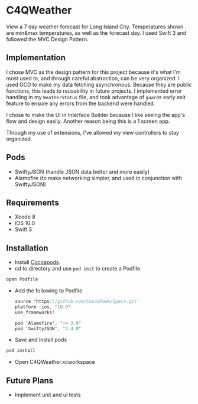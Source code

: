# C4QWeather
View a 7 day weather forecast for Long Island City. Temperatures shown are min&max temperatures, as well as the forecast day. I used Swift 3 and followed the MVC Design Pattern.

## Implementation
I chose MVC as the design pattern for this project because it's what I'm most used to, and through careful abstraction, can be very organized. I used GCD to make my data fetching asynchronous. Because they are public functions, this leads to reusability in future projects. I implemented error handling in my `WeatherStatus` file, and took advantage of `guard`s early exit feature to ensure any errors from the backend were handled.

I chose to make the UI in Interface Builder because I like seeing the app's flow and design easily. Another reason being this is a 1 screen app. 

Through my use of extensions, I've allowed my view controllers to stay organized.

## Pods
- SwiftyJSON (handle JSON data better and more easily)
- Alamofire (to make networking simpler, and used in conjunction with SwiftyJSON)

## Requirements
- Xcode 8
- iOS 10.0
- Swift 3

## Installation
- Install [Cocoapods](http://guides.cocoapods.org/using/getting-started.html#installation).
- cd to directory and use `pod init` to create a Podfile

```swift
open Podfile
```
- Add the following to Podfile
  ```swift
  source 'https://github.com/CocoaPods/Specs.git'
  platform :ios, '10.0'
  use_frameworks!

  pod 'Alamofire', '~> 3.0’
  pod 'SwiftyJSON', '2.4.0'
  ```
- Save and install pods
```swift
pod install
```
- Open C4QWeather.xcworkspace

## Future Plans
- Implement unit and ui tests
